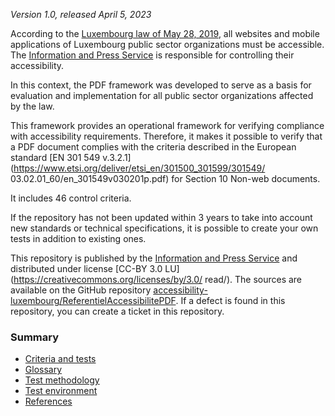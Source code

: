 *Version 1.0, released April 5, 2023*

According to the [Luxembourg law of May 28, 2019](http://legilux.public.lu/eli/etat/leg/loi/2019/05/28/a373/jo), all websites and mobile applications of Luxembourg public sector organizations must be accessible. The [Information and Press Service](https://sip.gouvernement.lu/) is responsible for controlling their accessibility.

In this context, the PDF framework was developed to serve as a basis for evaluation and implementation for all public sector organizations affected by the law.

This framework provides an operational framework for verifying compliance with accessibility requirements. Therefore, it makes it possible to verify that a PDF document complies with the criteria described in the European standard [EN 301 549 v.3.2.1](https://www.etsi.org/deliver/etsi_en/301500_301599/301549/ 03.02.01_60/en_301549v030201p.pdf) for Section 10 Non-web documents.

It includes 46 control criteria.

If the repository has not been updated within 3 years to take into account new standards or technical specifications, it is possible to create your own tests in addition to existing ones.

This repository is published by the [Information and Press Service](https://sip.gouvernement.lu/) and distributed under license [CC-BY 3.0 LU](https://creativecommons.org/licenses/by/3.0/ read/). The sources are available on the GitHub repository [accessibility-luxembourg/ReferentielAccessibilitePDF](https://github.com/accessibility-luxembourg/ReferentielAccessibilitePDF).
If a defect is found in this repository, you can create a ticket in this repository.


### Summary

- [Criteria and tests](referentiel-technique.md)
- [Glossary](glossaire.md)
- [Test methodology](methodology.md)
- [Test environment](environment.md)
- [References](references.md)

